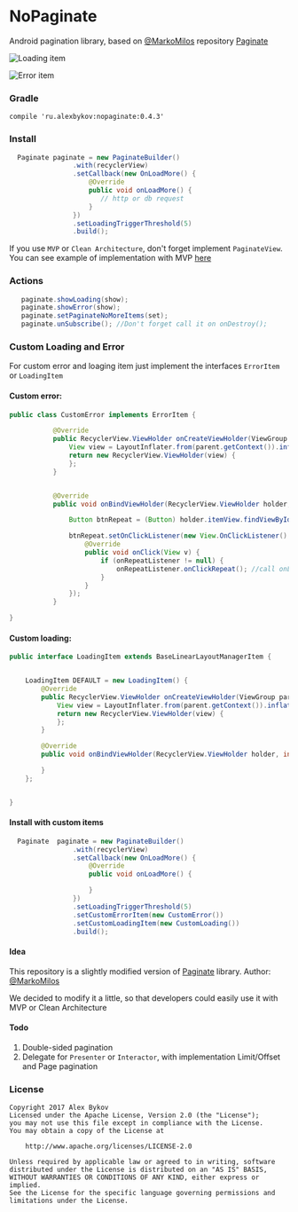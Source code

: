 # NoPaginate
Android pagination library, based on [@MarkoMilos](https://github.com/MarkoMilos) repository [Paginate](https://github.com/MarkoMilos/Paginate)




![](https://github.com/NoNews/NoPaginate/blob/master/art/loading.jpg "Loading item")


![](https://github.com/NoNews/NoPaginate/blob/master/art/error.jpg "Error item")


### Gradle

```
compile 'ru.alexbykov:nopaginate:0.4.3'
```

### Install
```java
  Paginate paginate = new PaginateBuilder()
                .with(recyclerView)
                .setCallback(new OnLoadMore() {
                    @Override
                    public void onLoadMore() {
                       // http or db request
                    }
                })
                .setLoadingTriggerThreshold(5)
                .build();
```



If you use ```MVP``` or ```Clean Architecture```, don't forget implement ```PaginateView```.
You can see example of implementation with MVP [here](https://github.com/NoNews/NoPaginate/tree/master/sample/src/main/java/ru/alexbykov/pagination)

### Actions
```java
   paginate.showLoading(show);
   paginate.showError(show);
   paginate.setPaginateNoMoreItems(set);
   paginate.unSubscribe(); //Don't forget call it on onDestroy();

```

### Custom Loading and Error
For custom error and loaging item just implement the interfaces ```ErrorItem``` or ```LoadingItem```

#### Custom error:
```java
public class CustomError implements ErrorItem {

           @Override
           public RecyclerView.ViewHolder onCreateViewHolder(ViewGroup parent, int viewType) {
               View view = LayoutInflater.from(parent.getContext()).inflate(R.layout.item_error, parent, false);
               return new RecyclerView.ViewHolder(view) {
               };
           }


           @Override
           public void onBindViewHolder(RecyclerView.ViewHolder holder, int position, final OnRepeatListener onRepeatListener) {

               Button btnRepeat = (Button) holder.itemView.findViewById(R.id.btnRepeat);

               btnRepeat.setOnClickListener(new View.OnClickListener() {
                   @Override
                   public void onClick(View v) {
                       if (onRepeatListener != null) {
                           onRepeatListener.onClickRepeat(); //call onLoadMore
                       }
                   }
               });
           }

}


```


#### Custom loading:
```java
public interface LoadingItem extends BaseLinearLayoutManagerItem {


    LoadingItem DEFAULT = new LoadingItem() {
        @Override
        public RecyclerView.ViewHolder onCreateViewHolder(ViewGroup parent, int viewType) {
            View view = LayoutInflater.from(parent.getContext()).inflate(R.layout.item_loading, parent, false);
            return new RecyclerView.ViewHolder(view) {
            };
        }

        @Override
        public void onBindViewHolder(RecyclerView.ViewHolder holder, int position) {

        }
    };


}
```

#### Install with custom items

```java
  Paginate  paginate = new PaginateBuilder()
                .with(recyclerView)
                .setCallback(new OnLoadMore() {
                    @Override
                    public void onLoadMore() {

                    }
                })
                .setLoadingTriggerThreshold(5)
                .setCustomErrorItem(new CustomError())
                .setCustomLoadingItem(new CustomLoading())
                .build();

```


#### Idea
This repository is a slightly modified version of [Paginate](https://github.com/MarkoMilos/Paginate) library.
Author: [@MarkoMilos](https://github.com/MarkoMilos)

We decided to modify it a little, so that developers could easily use it with MVP or Clean Architecture


#### Todo
1. Double-sided pagination
2. Delegate for ```Presenter``` or ```Interactor```, with implementation Limit/Offset and Page pagination

### License
```
Copyright 2017 Alex Bykov
Licensed under the Apache License, Version 2.0 (the "License");
you may not use this file except in compliance with the License.
You may obtain a copy of the License at

    http://www.apache.org/licenses/LICENSE-2.0

Unless required by applicable law or agreed to in writing, software
distributed under the License is distributed on an "AS IS" BASIS,
WITHOUT WARRANTIES OR CONDITIONS OF ANY KIND, either express or implied.
See the License for the specific language governing permissions and
limitations under the License.
```